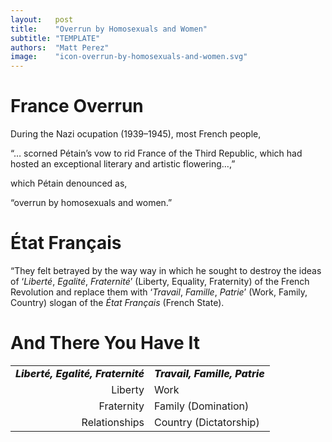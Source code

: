 ```yaml
---
layout:   post
title:    "Overrun by Homosexuals and Women"
subtitle: "TEMPLATE"
authors:  "Matt Perez"
image:    "icon-overrun-by-homosexuals-and-women.svg"
---
```


<div style='display:none; '>
 <p>France overrun by homosexuals and women (said by a Nazi Boss during the occupation of France).</p>
</div>

<h1>France Overrun</h1>
 <p>During the Nazi ocupation (1939–1945), most French people,<p> 
  <div class="_citation">
   <p>&ldquo;&hellip; scorned P&eacute;tain&rsquo;s vow to rid France of the Third Republic, which had hosted an exceptional literary and artistic flowering&hellip;,&rdquo;</p>
  </div>
 <p>which P&eacute;tain denounced as,</p>
  <div class="_citation">
   <p>&ldquo;overrun by homosexuals and women.&rdquo;</p>
  </div>

<h1>&Eacute;tat Fran&ccedil;ais</h1>
 <div class="_citation">
  <p>&ldquo;They felt betrayed by the way way in which he sought to destroy the ideas of &lsquo;<em>Libert&eacute;</em>, <em>Egalit&eacute;</em>,
  <em>Fraternit&eacute;</em>&rsquo; (Liberty, Equality, Fraternity) of the French Revolution and replace them with &lsquo;<em>Travail</em>, <em>Famille</em>, <em>Patrie</em>&rsquo; (Work, Family, Country) slogan of the <em>&Eacute;tat Fran&ccedil;ais</em> (French State).</p>
 </div>

<h1>And There You Have It</h1>
  <table style="background-color:light-gray; align:center; width:90%; ">
   <tr>
    <td style="text-align:right; ">
     <span style="text-align:right; font-weight:800; ">
      <em>
       Libert&eacute;, Egalit&eacute;, Fraternit&eacute;
      </em>
     </span>
    </td>
    <td>
     <span style="text-align:left;  font-weight:800; ">
      <em>Travail, Famille, Patrie</em>
     </span>
    </td>
   </tr>
   <tr>
    <td style="text-align:right; ">
     Liberty
    </td>
    <td style="text-align:left; ">
     Work 
    </td>
   </tr>
   <tr>
    <td style="text-align:right; ">
     Fraternity
    </td>
    <td style="text-align:left; ">
     Family (Domination)
    </td>
   </tr>
   <tr>
    <td style="text-align:right; vertical-align:top; ">
     Relationships
    </td>
    <td style="text-align:left; ">
     Country (Dictatorship)
    </td>
   </tr> 
  </table>
  </p>